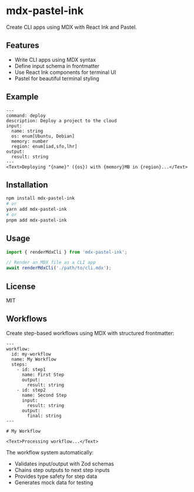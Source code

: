 # mdx-pastel-ink

Create CLI apps using MDX with React Ink and Pastel.

## Features

- Write CLI apps using MDX syntax
- Define input schema in frontmatter
- Use React Ink components for terminal UI
- Pastel for beautiful terminal styling

## Example

```mdx
---
command: deploy
description: Deploy a project to the cloud
input:
  name: string
  os: enum[Ubuntu, Debian]
  memory: number
  region: enum[iad,sfo,lhr]
output:
  result: string
---
<Text>Deploying "{name}" ({os}) with {memory}MB in {region}...</Text>
```

## Installation

```bash
npm install mdx-pastel-ink
# or
yarn add mdx-pastel-ink
# or
pnpm add mdx-pastel-ink
```

## Usage

```typescript
import { renderMdxCli } from 'mdx-pastel-ink';

// Render an MDX file as a CLI app
await renderMdxCli('./path/to/cli.mdx');
```

## License

MIT

## Workflows

Create step-based workflows using MDX with structured frontmatter:

```mdx
---
workflow:
  id: my-workflow
  name: My Workflow
  steps:
    - id: step1
      name: First Step
      output:
        result: string
    - id: step2
      name: Second Step
      input:
        result: string
      output:
        final: string
---

# My Workflow

<Text>Processing workflow...</Text>
```

The workflow system automatically:
- Validates input/output with Zod schemas
- Chains step outputs to next step inputs
- Provides type safety for step data
- Generates mock data for testing

